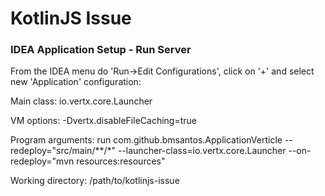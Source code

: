 # KotlinJS Issue

### IDEA Application Setup - Run Server

From the IDEA menu do 'Run->Edit Configurations', click on '+' and select new 'Application' configuration:

Main class: io.vertx.core.Launcher

VM options: -Dvertx.disableFileCaching=true

Program arguments: run com.github.bmsantos.ApplicationVerticle --redeploy="src/main/**/*" --launcher-class=io.vertx.core.Launcher --on-redeploy="mvn resources:resources"

Working directory: /path/to/kotlinjs-issue